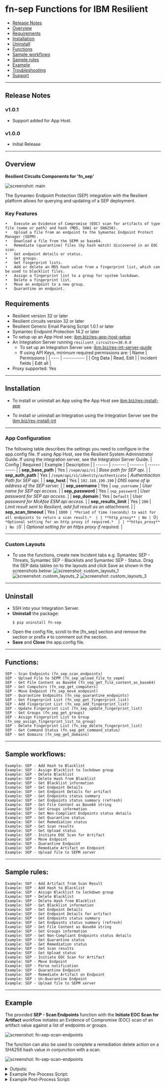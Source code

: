 <!--
  This Install README.md is generated by running:
  "resilient-sdk docgen -p fn_mcafee_esm --install-guide"

  It is best edited using a Text Editor with a Markdown Previewer. VS Code
  is a good example. Checkout https://guides.github.com/features/mastering-markdown/
  for tips on writing with Markdown

  If you make manual edits and run docgen again, a .bak file will be created

  Store any screenshots in the "doc/screenshots" directory and reference them like:
  ![screenshot: screenshot_1](./doc/screenshots/screenshot_1.png)
-->

# fn-sep Functions for IBM Resilient

- [Release Notes](#release-notes)
- [Overview](#overview)
- [Requirements](#requirements)
- [Installation](#installation)
- [Uninstall](#uninstall)
- [Functions](#functions)
- [Sample workflows](#sample-workflows)
- [Sample rules](#sample-rules)
- [Example](#example)
- [Troubleshooting](#troubleshooting)
- [Support](#support)

---

## Release Notes
<!--
  Specify all changes in this release. Do not remove the release 
  notes of a previous release
-->
### v1.0.1
- Support added for App Host.
 
### v1.0.0
* Initial Release
---

## Overview
<!--
  Provide a high-level description of the function itself and its remote software or application.
  The text below is parsed from the "description" and "long_description" attributes in the setup.py file
-->
**Resilient Circuits Components for 'fn_sep'**

 ![screenshot: main](./screenshots/main.png)

The Symantec Endpoint Protection (SEP) integration with the Resilient platform allows for querying and updating of a SEP deployment. 
### Key Features
```
•	Execute an Evidence of Compromise (EOC) scan for artifacts of type file (name or path) and hash (MD5, SHA1 or SHA256).
•	Upload a file from an endpoint to the Symantec Endpoint Protect Manager (SEPM).
•	Download a file from the SEPM as base64.
•	Remediate (quarantine) files (by hash match) discovered in an EOC scan.
•	Get endpoint details or status.
•	Get groups.
•	Get fingerprint lists.
•	Add or delete an MD5 hash value from a fingerprint list, which can be used to blacklist files.
•	Assign a fingerprint list to a group for system lockdown.
•	Delete a fingerprint list.
•	Move an endpoint to a new group.
•	Quarantine an endpoint.
```
## Requirements
<!--
  List any Requirements 
-->
* Resilient version 32 or later
* Resilient circuits version 32 or later
* Resilient Generic Email Parsing Script 1.0.1 or later
* Symantec Endpoint Protection 14.2 or later
* To setup up an App Host see:  [ibm.biz/res-app-host-setup](https://ibm.biz/res-app-host-setup)
* An Integration Server running `resilient_circuits>=30.0.0`
  * To set up an Integration Server see: [ibm.biz/res-int-server-guide](https://ibm.biz/res-int-server-guide)
  * If using API Keys, minimum required permissions are:
    | Name | Permissions |
    | ---- | ----------- |
    | Org Data | Read, Edit |
    | Incident fields | Edit all |
* Proxy supported: Yes
---


## Installation
* To install or uninstall an App using the App Host see [ibm.biz/res-install-app](https://ibm.biz/res-install-app)

* To install or uninstall an Integration using the Integration Server see the [ibm.biz/res-install-int](https://ibm.biz/res-install-int)
---

### App Configuration
The following table describes the settings you need to configure in the app.config file. If using App Host, see the Resilient System Administrator Guide. If using the integration server, see the Integration Server Guide.
| Config | Required | Example | Description |
| ------ | :------: | ------- | ----------- |
| **sep_base_path** | Yes | `/sepm/api/v1` | *Base path for SEP api.* |
| **sep_auth_path** | Yes | `/sepm/api/v1/identity/authenticate` | *Authentiaction Path for SEP api.* |
| **sep_host** | Yes | `192.168.190.190` | *DNS name of ip address of the SEP server.* |
| **sep_username** | Yes | `sep_username` | *User name for SEP api access.* |
| **sep_password** | Yes | `sep_password` | *User password for SEP api access.*  |
| **sep_domain** | Yes | `Default` | *User password for McAfee ESM api access.*  |
| **sep_results_limit** | Yes | `200` | *Limit result sent to Resilient, add full result as an attachment.*  |
| **sep_scan_timeout** | Yes | `1800 | *Period of time (seconds) to wait for all endpoints to return a scan result.*  |
| **http_proxy** | No | `0` | *Optional setting for an http proxy if required.*  |
| **https_proxy** | No | `0` | *Optional setting for an https proxy if required.*  |

---

### Custom Layouts
<!--
  Use this section to provide guidance on where the user should add any custom fields and data tables.
  You may wish to recommend a new incident tab.
  You should save a screenshot "custom_layouts.png" in the doc/screenshots directory and reference it here
-->
* To use the functions, create new Incident tabs e.g. Symantec SEP - Threats, Symantec SEP - Blacklists and Symantec SEP - Status. Drag the SEP data tables on to the layouts and click Save as shown in the screenshots below:
  ![screenshot: custom_layouts_1](./screenshots/custom_layouts_1.png)
  ![screenshot: custom_layouts_2](./screenshots/custom_layouts_2.png)
  ![screenshot: custom_layouts_3](./screenshots/custom_layouts_3.png)
---

## Uninstall
* SSH into your Integration Server.
* **Uninstall** the package:
  ```
  $ pip uninstall fn-sep
  ```
* Open the config file, scroll to the [fn_sep] section and remove the section or prefix `#` to comment out the section.
* **Save** and **Close** the app.config file.
---

## Functions:
```
SEP - Scan Endpoints (fn_sep_scan_endpoints)
SEP - Upload File to SEPM (fn_sep_upload_file_to_sepm)
SEP - Get File Content as Base64 (fn_sep_get_file_content_as_base64)
SEP - Get Computers (fn_sep_get_computers)
SEP - Move Endpoint (fn_sep_move_endpoint)
SEP - Quarantine Endpoints (fn_sep_quarantine_endpoints)
SEP - Get Fingerprint List (fn_sep_get_fingerprint_list)
SEP - Add Fingerprint List (fn_sep_add_fingerprint_list)
SEP - Update Fingerprint List (fn_sep_update_fingerprint_list)
SEP - Get Groups (fn_sep_get_groups)
SEP - Assign Fingerprint List to Group (fn_sep_assign_fingerprint_list_to_group)
SEP - Delete Fingerprint List (fn_sep_delete_fingerprint_list)
SEP - Get Command Status (fn_sep_get_command_status)
SEP - Get Domains (fn_sep_get_domains)
```
---

## Sample workflows:
```
Example: SEP - Add Hash to Blacklist
Example: SEP - Assign Blacklist to lockdown group
Example: SEP - Delete Blacklist
Example: SEP - Delete Hash from Blacklist
Example: SEP - Get Blacklist information
Example: SEP - Get Endpoint Details
Example: SEP - Get Endpoint Details for artifact
Example: SEP - Get Endpoints status summary
Example: SEP - Get Endpoints status summary (refresh)
Example: SEP - Get File Content as Base64 string
Example: SEP - Get Groups information
Example: SEP - Get Non-Compliant Endpoints status details
Example: SEP - Get Quarantine status
Example: SEP - Get Remediation status
Example: SEP - Get Scan results
Example: SEP - Get Upload status
Example: SEP - Initiate EOC Scan for Artifact
Example: SEP - Move Endpoint
Example: SEP - Quarantine Endpoint
Example: SEP - Remediate Artifact on Endpoint
Example: SEP - Upload file to SEPM server
```
---

## Sample rules:
```
Example: SEP - Add Artifact from Scan Result
Example: SEP - Add Hash to Blacklist
Example: SEP - Assign Blacklist to lockdown group
Example: SEP - Delete Blacklist
Example: SEP - Delete Hash from Blacklist
Example: SEP - Get Blacklist information
Example: SEP - Get Endpoint Details
Example: SEP - Get Endpoint Details for artifact
Example: SEP - Get Endpoints status summary
Example: SEP - Get Endpoints status summary (refresh)
Example: SEP - Get File Content as Base64 string
Example: SEP - Get Groups information
Example: SEP - Get Non-Compliant Endpoints status details
Example: SEP - Get Quarantine status
Example: SEP - Get Remediation status
Example: SEP - Get Scan results
Example: SEP - Get Upload status
Example: SEP - Initiate EOC Scan for Artifact
Example: SEP - Move Endpoint
Example: SEP - Parse notification
Example: SEP - Quarantine Endpoint
Example: SEP - Remediate Artifact on Endpoint
Example: SEP - Un-Quarantine Endpoint
Example: SEP - Upload file to SEPM server
```
---

## Example
The provided **SEP - Scan Endpoints** function with the **Initiate EOC Scan for Artifact** workflow initiates an Evidence of Compromise (EOC) scan of an artifact value against a list of endpoints or groups. 
 
 ![screenshot: fn-sep-scan-endpoints ](./screenshots/wf-sep-initiate-eoc-scan-for-artifact.png)

The function can also be used to complete a remediation delete action on a SHA256 hash value in conjunction with a scan.
 
 ![screenshot: fn-sep-scan-endpoints ](./screenshots/fn-sep-scan-endpoints.png)



<details><summary>Outputs:</summary>
<p>

```python
results = {'inputs': {u'sep_description': u'Scan to remediate file based on sha256', u'sep_computer_ids': u'D31AA16E0946C25D40C83823C500518B',
                      u'sep_scan_action': None, u'sep_file_path': u'C:\\temp\\eicar.zip', u'sep_group_ids': u'CAD80F000946C25D6C150831060AA326',
                      u'sep_sha256': None, u'sep_scan_type': {u'name': u'FULL_SCAN', u'id': 229}},
           'metrics': {'package': 'fn-sep', 'timestamp': '2019-04-12 10:49:22', 'package_version': '1.0.0', 'host': 'myhost', 'version': '1.0', 'execution_time_ms': 12349},
           'success': True, 'content': {u'commandID_computer': u'0F0CBDD7EDFF4634B23FA11F5AB81FFC', u'commandID_group': u'BB37F78894DB451B8E8921EC127667A3'},
           'raw': '{"commandID_computer": "0F0CBDD7EDFF4634B23FA11F5AB81FFC", "commandID_group": "BB37F78894DB451B8E8921EC127667A3"}',
           'reason': None,
           'version': '1.0'
}
```

</p>
</details>

<details><summary>Example Pre-Process Script:</summary>
<p>

```python
GET_COMPUTERS_CONTENT = workflow.properties.get_computers_results.content
ARTIFACT_TYPE = artifact.type
ARTIFACT_VALUE = artifact.value
ARTIFACT_DESCRIPTION = artifact.description
ARTIFACT_TYPE_TO_ROW = {
    "File Name": "file_name",
    "File Path": "file_path",
    "Malware MD5 Hash": "md5",
    "Malware SHA-1 Hash": "sha1",
    "Malware SHA-256 Hash": "sha256"
}
ARTIFACT_TYPES = [ v for v in sorted(ARTIFACT_TYPE_TO_ROW.values())]
COMPUTER_IDS = []
## Processing

def get_computers():
    global COMPUTER_IDS
    # Get computers to run scan against from previous step.
    if GET_COMPUTERS_CONTENT is not None and GET_COMPUTERS_CONTENT["endpoints_matching_ids"]:
        COMPUTER_IDS = GET_COMPUTERS_CONTENT["endpoints_matching_ids"]

def set_inputs(fn, fp, md5, sha1, sha256):
    global COMPUTER_IDS
    inputs.sep_file_path = fn if fp is None else fp
    inputs.sep_md5 = md5
    inputs.sep_sha1 = sha1
    inputs.sep_sha256 = sha256
    inputs.sep_computer_ids = ','.join(COMPUTER_IDS)
    inputs.sep_scan_type = rule.properties.sep_scan_type
    inputs.sep_scan_action = None
    if ARTIFACT_DESCRIPTION is not None:
        inputs.sep_description = u"Scan eoc for {0}".format(unicode(ARTIFACT_DESCRIPTION["content"]))
    else:
        inputs.sep_description = u"Scan eoc for for suspicious hash of type {0} and value {1} in the SEP environment.".format(ARTIFACT_TYPE, ARTIFACT_VALUE)

def main():
    get_computers()
    # Assign values to correct row based on artifact type
    types = [None if t not in ARTIFACT_TYPE_TO_ROW[ARTIFACT_TYPE] else ARTIFACT_VALUE for t in ARTIFACT_TYPES]
    set_inputs(*types)

if __name__ == "__main__":
    main()
```

</p>
</details>

<details><summary>Example Post-Process Script:</summary>
<p>

```python
##  Symantec Endpoint Protection  - fn_sep_upload_file_to_sepm script ##
# Example result:
"""
Result: {'inputs': {u'sep_description': u'Scan to remediate file based on sha256', u'sep_computer_ids': u'D31AA16E0946C25D40C83823C500518B',
                    u'sep_scan_action': None, u'sep_file_path': u'C:\\temp\\eicar.zip', u'sep_group_ids': u'CAD80F000946C25D6C150831060AA326',
                    u'sep_sha256': None, u'sep_scan_type': {u'name': u'FULL_SCAN', u'id': 229}},
         'metrics': {'package': 'fn-sep', 'timestamp': '2019-04-12 10:49:22', 'package_version': '1.0.0', 'host': 'myhost', 'version': '1.0', 'execution_time_ms': 12349},
         'success': True, 'content': {u'commandID_computer': u'0F0CBDD7EDFF4634B23FA11F5AB81FFC', u'commandID_group': u'BB37F78894DB451B8E8921EC127667A3'},
         'raw': '{"commandID_computer": "0F0CBDD7EDFF4634B23FA11F5AB81FFC", "commandID_group": "BB37F78894DB451B8E8921EC127667A3"}',
         'reason': None,
         'version': '1.0'
}

"""
#  Globals
# List of fields in datatable fn_sep_get_command_status script
DATA_TBL_FIELDS = ["scan_commandID"]
FN_NAME = "fn_sep_scan_endpoints"
WF_NAME = "Initiate EOC Scan for Artifact"
# Processing
CONTENT = results.content
INPUTS = results.inputs
QUERY_EXECUTION_DATE = results["metrics"]["timestamp"]
note_text = ''

def main():
    note_text = ''
    if CONTENT  is not None:
        note_text = u"Symantec SEP Integration: Workflow <b>{0}</b>: Returned command id <b>{1}</b> for a <b>{2}</b> " \
                    "scan on artifact <b>{3}</b> for Resilient function <b>{4}</b>"\
            .format(WF_NAME, CONTENT["commandID_computer"], INPUTS["sep_scan_type"], unicode(artifact.value), FN_NAME)
    else:
        note_text = u"Symantec SEP Integration: Workflow <b>{0}</b>: There was <b>no</b> command id returned for a " \
                    "<b>{1}</b> scan on artifact <b>{2}</b> for Resilient function <b>{3}</b>"\
            .format(WF_NAME, INPUTS["sep_scan_type"], INPUTS["sep_file_path"], unicode(artifact.value), FN_NAME)

    incident.addNote(helper.createRichText(note_text))
if __name__ == "__main__":
    main()
```
---

## Troubleshooting
If using the app with an App Host, see the Resilient System Administrator Guide and the App Host Deployment Guide for troubleshooting procedures. You can find these guides on the [IBM Knowledge Center](https://www.ibm.com/support/knowledgecenter/SSBRUQ), where you can select which version of the Resilient platform you are using.

If using the app with an integration server, see the [Integration Server Guide](https://ibm.biz/res-int-server-guide)

---

## Support
This is an IBM Supported app. Please search https://ibm.com/mysupport for assistance.

